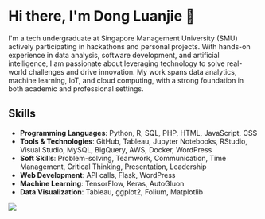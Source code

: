 # Hi there, I'm Dong Luanjie 👋

I'm a tech undergraduate at Singapore Management University (SMU) actively participating in hackathons and personal projects. With hands-on experience in data analysis, software development, and artificial intelligence, I am passionate about leveraging technology to solve real-world challenges and drive innovation. My work spans data analytics, machine learning, IoT, and cloud computing, with a strong foundation in both academic and professional settings.

## Skills

- **Programming Languages**: Python, R, SQL, PHP, HTML, JavaScript, CSS
- **Tools & Technologies**: GitHub, Tableau, Jupyter Notebooks, RStudio, Visual Studio, MySQL, BigQuery, AWS, Docker, WordPress
- **Soft Skills**: Problem-solving, Teamwork, Communication, Time Management, Critical Thinking, Presentation, Leadership
- **Web Development**: API calls, Flask, WordPress
- **Machine Learning**: TensorFlow, Keras, AutoGluon
- **Data Visualization**: Tableau, ggplot2, Folium, Matplotlib


![](http://github-profile-summary-cards.vercel.app/api/cards/profile-details?username=Luanjie-Dong&theme=default)
